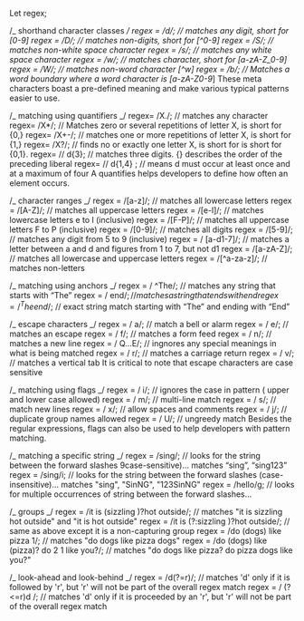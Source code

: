 Let regex;

/_ shorthand character classes _/
regex = /d/; // matches any digit, short for [0-9]
regex = /D/; // matches non-digits, short for [^0-9]
regex = /S/; // matches non-white space character
regex = /s/; // matches any white space character
regex = /w/; // matches character, short for [a-zA-Z_0-9]
regex = /W/; // matches non-word character [^w]
regex = /b/; // Matches a word boundary where a word character is [a-zA-Z0-9_]
These meta characters boast a pre-defined meaning and make various typical patterns easier to use.

/_ matching using quantifiers _/
regex= /X./; // matches any character
regex= /X\*/; // Matches zero or several repetitions of letter X, is short for {0,}
regex= /X+-/; // matches one or more repetitions of letter X, is short for {1,}
regex= /X?/; // finds no or exactly one letter X, is short for is short for {0,1}.
regex= // d{3}; // matches three digits. {} describes the order of the preceding liberal
regex= // d{1,4} ; // means d must occur at least once and at a maximum of four
A quantifies helps developers to define how often an element occurs.

/_ character ranges _/
regex = /[a-z]/; // matches all lowercase letters
regex = /[A-Z]/; // matches all uppercase letters
regex = /[e-l]/; // matches lowercase letters e to l (inclusive)
regex = /[F-P]/; // matches all uppercase letters F to P (inclusive)
regex = /[0-9]/; // matches all digits
regex = /[5-9]/; // matches any digit from 5 to 9 (inclusive)
regex = / [a-d1-7]/; // matches a letter between a and d and figures from 1 to 7, but not d1
regex = /[a-zA-Z]/; // matches all lowercase and uppercase letters
regex = /[^a-za-z]/; // matches non-letters

/_ matching using anchors _/
regex = / ^The/; // matches any string that starts with “The”
regex = / end$/; // matches a string that ends with end
regex = / ^The end$/; // exact string match starting with “The” and ending with “End”

/_ escape characters _/
regex = / a/; // match a bell or alarm
regex = / e/; // matches an escape
regex = / f/; // matches a form feed
regex = / n/; // matches a new line
regex = / Q…E/; // ingnores any special meanings in what is being matched
regex = / r/; // matches a carriage return
regex = / v/; // matches a vertical tab
It is critical to note that escape characters are case sensitive

/_ matching using flags _/
regex = / i/; // ignores the case in pattern ( upper and lower case allowed)
regex = / m/; // multi-line match
regex = / s/; // match new lines
regex = / x/; // allow spaces and comments
regex = / j/; // duplicate group names allowed
regex = / U/; // ungreedy match
Besides the regular expressions, flags can also be used to help developers with pattern matching.

/_ matching a specific string _/
regex = /sing/; // looks for the string between the forward slashes 9case-sensitive)… matches “sing”, “sing123”
regex = /sing/i; // looks for the string between the forward slashes (case-insensitive)... matches "sing", "SinNG", "123SinNG"
regex = /hello/g; // looks for multiple occurrences of string between the forward slashes...

/_ groups _/
regex = /it is (sizzling )?hot outside/; // matches "it is sizzling hot outside" and "it is hot outside"
regex = /it is (?:sizzling )?hot outside/; // same as above except it is a non-capturing group
regex = /do (dogs) like pizza 1/; // matches "do dogs like pizza dogs"
regex = /do (dogs) like (pizza)? do 2 1 like you?/; // matches "do dogs like pizza? do pizza dogs like you?"

/_ look-ahead and look-behind _/
regex = /d(?=r)/; // matches 'd' only if it is followed by 'r', but 'r' will not be part of the overall regex match
regex = / (?<=r)d /; // matches 'd' only if it is proceeded by an 'r', but 'r' will not be part of the overall regex match
